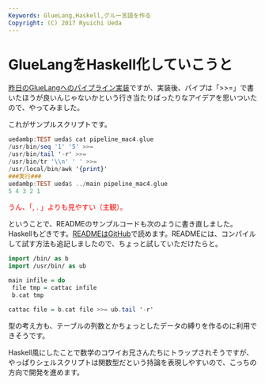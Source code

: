 ```yaml
---
Keywords: GlueLang,Haskell,グルー言語を作る
Copyright: (C) 2017 Ryuichi Ueda
---
```


# GlueLangをHaskell化していこうと
<a href="/?post=04798" title="パイプラインを実装できた" target="_blank">昨日のGlueLangへのパイプライン実装</a>ですが、実装後、パイプは「>>=」で書いたほうが良いんじゃないかという行き当たりばったりなアイデアを思いついたので、やってみました。


これがサンプルスクリプトです。
```hs
uedambp:TEST ueda$ cat pipeline_mac4.glue 
/usr/bin/seq '1' '5' >>=
/usr/bin/tail '-r' >>=
/usr/bin/tr '\\n' ' ' >>=
/usr/local/bin/awk '{print}'
###実行###
uedambp:TEST ueda$ ../main pipeline_mac4.glue 
5 4 3 2 1 
```

<span style="color:red">うん、「, . 」よりも見やすい（主観）。</span>

ということで、READMEのサンプルコードも次のように書き直しました。Haskellもどきです。<a href="https://github.com/ryuichiueda/GlueLang#gluelang" target="_blank">READMEはGitHub</a>で読めます。READMEには、コンパイルして試す方法も追記しましたので、ちょっと試していただけたらと。

```hs
import /bin/ as b
import /usr/bin/ as ub

main infile = do
 file tmp = cattac infile 
 b.cat tmp

cattac file = b.cat file >>= ub.tail '-r'
```

型の考え方も、テーブルの列数とかちょっとしたデータの縛りを作るのに利用できそうです。

Haskell風にしたことで数学のコワイお兄さんたちにトラップされそうですが、やっぱりシェルスクリプトは関数型だという持論を表現しやすいので、こっちの方向で開発を進めます。


